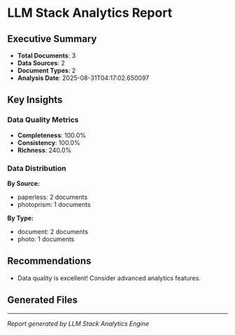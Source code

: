 # LLM Stack Analytics Report

## Executive Summary
- **Total Documents**: 3
- **Data Sources**: 2
- **Document Types**: 2
- **Analysis Date**: 2025-08-31T04:17:02.650097

## Key Insights

### Data Quality Metrics

- **Completeness**: 100.0%
- **Consistency**: 100.0%
- **Richness**: 240.0%

### Data Distribution

**By Source:**
- paperless: 2 documents
- photoprism: 1 documents

**By Type:**
- document: 2 documents
- photo: 1 documents

## Recommendations
- Data quality is excellent! Consider advanced analytics features.

## Generated Files

---
*Report generated by LLM Stack Analytics Engine*
